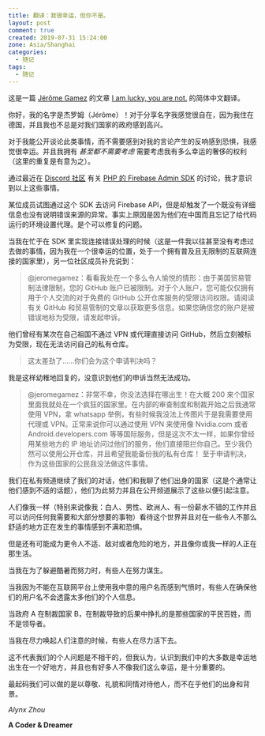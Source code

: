 ```yaml
---
title: 翻译：我很幸运，但你不是。
layout: post
comment: true
created: 2019-07-31 15:24:00
zone: Asia/Shanghai
categories:
  - 随记
tags:
  - 随记
---
```

这是一篇 [Jérôme Gamez](https://dev.to/jeromegamez) 的文章 [I am lucky, you are not.](https://dev.to/jeromegamez/i-am-lucky-you-are-not-2eco) 的简体中文翻译。

<!--more-->

你好，我的名字是杰罗姆（Jérôme）！对于分享名字我感觉很自在，因为我住在德国，并且我也不总是对我们国家的政府感到高兴。

对于我能公开谈论此类事情，而不需要感到对我的言论产生的反响感到恐惧，我感觉很幸运。并且我拥有 *甚至都不需要考虑* 需要考虑我有多么幸运的奢侈的权利（这里的重复是有意为之）。

通过最近在 [Discord 社区](https://discord.gg/nbgVfty) 有关 [PHP 的 Firebase Admin SDK](https://github.com/kreait/firebase-php) 的讨论，我才意识到以上这些事情。

某位成员试图通过这个 SDK 去访问 Firebase API，但是却触发了一个既没有详细信息也没有说明错误来源的异常。事实上原因是因为他们在中国而且忘记了给代码运行的环境设置代理。是个可以修复的问题。

当我在忙于在 SDK 里实现连接错误处理的时候（这是一件我以往甚至没有考虑过去做的事情，因为我在一个很幸运的位置，处于一个拥有普及且无限制的互联网连接的国家里），另一位社区成员补充说到：

> @jeromegamez：看看我处在一个多么令人愉悦的情形：由于美国贸易管制法律限制，您的 GitHub 账户已被限制。对于个人账户，您可能仅仅拥有用于个人交流的对于免费的 GitHub 公开仓库服务的受限访问权限。请阅读有关 GitHub 和贸易管制的文章以获取更多信息。如果您确信您的账户是被错误地标为受限，请发起申诉。

他们曾经有某次在自己祖国不通过 VPN 或代理直接访问 GitHub，然后立刻被标为受限，现在无法访问自己的私有仓库。

> 这太差劲了……你们会为这个申请判决吗？

我是这样幼稚地回复的，没意识到他们的申诉当然无法成功。

> @jeromegamez：非常不幸，你没法选择在哪出生！在大概 200 来个国家里面我就处在一个疯狂的国家里。在内部的审查制度和制裁开始之后我通常使用 VPN，拿 whatsapp 举例，有些时候我没法上传图片于是我需要使用代理或 VPN。正常来说你可以通过使用 VPN 来使用像 Nvidia.com 或者 Android.developers.com 等等国际服务，但是这次不太一样，如果你曾经用某些地方的 IP 地址访问过他们的服务，他们直接阻拦你自己。至少我仍然可以使用公开仓库，并且希望我能备份我的私有仓库！
> 至于申请判决，作为这些国家的公民我没法做这件事情。

我们在私有频道继续了我们的对话，他们和我聊了他们出身的国家（这是个通常让他们感到不适的话题），他们为此努力并且在公开频道展示了这些以便引起注意。

人们像我一样（特别来说像我：白人、男性、欧洲人、有一份薪水不错的工作并且可以访问任何我需要和大部分想要的事物）看待这个世界并且对在一些令人不那么舒适的地方正在发生的事情感到不满和恐惧。

但是还有可能成为更令人不适、敌对或者危险的地方，并且像你或我一样的人正在那生活。

当我在为了躲避酷暑而努力时，有些人在努力谋生。

当我因为不能在互联网平台上使用我中意的用户名而感到气愤时，有些人在确保他们的用户名不会透露太多他们的个人信息。

当政府 A 在制裁国家 B，在制裁导致的后果中挣扎的是那些国家的平民百姓，而不是领导者。

当我在尽力唤起人们注意的时候，有些人在尽力活下去。

这不代表我们的个人问题是不相干的，但我认为，认识到我们中的大多数是幸运地出生在一个好地方，并且也有好多人不像我们这么幸运，是十分重要的。

最起码我们可以做的是以尊敬、礼貌和同情对待他人，而不在乎他们的出身和背景。

*Alynx Zhou*

**A Coder & Dreamer**
